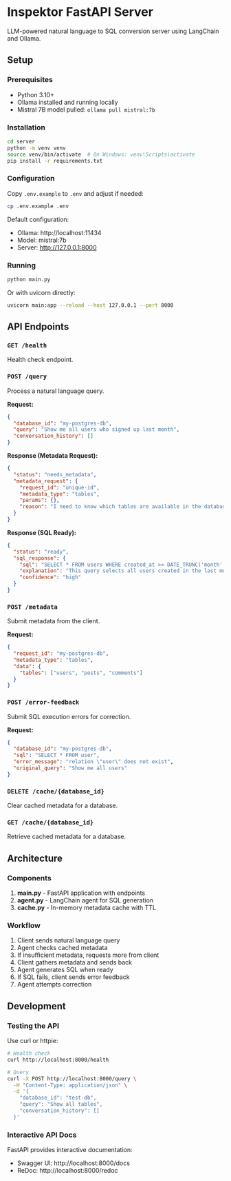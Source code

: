 # Inspektor FastAPI Server

LLM-powered natural language to SQL conversion server using LangChain and Ollama.

## Setup

### Prerequisites

- Python 3.10+
- Ollama installed and running locally
- Mistral 7B model pulled: `ollama pull mistral:7b`

### Installation

```bash
cd server
python -m venv venv
source venv/bin/activate  # On Windows: venv\Scripts\activate
pip install -r requirements.txt
```

### Configuration

Copy `.env.example` to `.env` and adjust if needed:

```bash
cp .env.example .env
```

Default configuration:
- Ollama: http://localhost:11434
- Model: mistral:7b
- Server: http://127.0.0.1:8000

### Running

```bash
python main.py
```

Or with uvicorn directly:

```bash
uvicorn main:app --reload --host 127.0.0.1 --port 8000
```

## API Endpoints

### `GET /health`
Health check endpoint.

### `POST /query`
Process a natural language query.

**Request:**
```json
{
  "database_id": "my-postgres-db",
  "query": "Show me all users who signed up last month",
  "conversation_history": []
}
```

**Response (Metadata Request):**
```json
{
  "status": "needs_metadata",
  "metadata_request": {
    "request_id": "unique-id",
    "metadata_type": "tables",
    "params": {},
    "reason": "I need to know which tables are available in the database"
  }
}
```

**Response (SQL Ready):**
```json
{
  "status": "ready",
  "sql_response": {
    "sql": "SELECT * FROM users WHERE created_at >= DATE_TRUNC('month', CURRENT_DATE - INTERVAL '1 month')",
    "explanation": "This query selects all users created in the last month",
    "confidence": "high"
  }
}
```

### `POST /metadata`
Submit metadata from the client.

**Request:**
```json
{
  "request_id": "my-postgres-db",
  "metadata_type": "tables",
  "data": {
    "tables": ["users", "posts", "comments"]
  }
}
```

### `POST /error-feedback`
Submit SQL execution errors for correction.

**Request:**
```json
{
  "database_id": "my-postgres-db",
  "sql": "SELECT * FROM user",
  "error_message": "relation \"user\" does not exist",
  "original_query": "Show me all users"
}
```

### `DELETE /cache/{database_id}`
Clear cached metadata for a database.

### `GET /cache/{database_id}`
Retrieve cached metadata for a database.

## Architecture

### Components

1. **main.py** - FastAPI application with endpoints
2. **agent.py** - LangChain agent for SQL generation
3. **cache.py** - In-memory metadata cache with TTL

### Workflow

1. Client sends natural language query
2. Agent checks cached metadata
3. If insufficient metadata, requests more from client
4. Client gathers metadata and sends back
5. Agent generates SQL when ready
6. If SQL fails, client sends error feedback
7. Agent attempts correction

## Development

### Testing the API

Use curl or httpie:

```bash
# Health check
curl http://localhost:8000/health

# Query
curl -X POST http://localhost:8000/query \
  -H "Content-Type: application/json" \
  -d '{
    "database_id": "test-db",
    "query": "Show all tables",
    "conversation_history": []
  }'
```

### Interactive API Docs

FastAPI provides interactive documentation:
- Swagger UI: http://localhost:8000/docs
- ReDoc: http://localhost:8000/redoc
